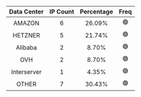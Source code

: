 | Data Center | IP Count | Percentage | Freq |
|:------------:|:--------:|:-----------:|:-----:|
| AMAZON | 6 | 26.09% | 🟢 |
| HETZNER | 5 | 21.74% | 🟢 |
| Alibaba | 2 | 8.70% | 🟢 |
| OVH | 2 | 8.70% | 🟢 |
| Interserver | 1 | 4.35% | 🟢 |
| OTHER | 7 | 30.43% | 🟢 |